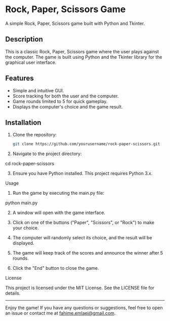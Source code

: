 
# Rock, Paper, Scissors Game

A simple Rock, Paper, Scissors game built with Python and Tkinter.

## Description

This is a classic Rock, Paper, Scissors game where the user plays against the computer. The game is built using Python and the Tkinter library for the graphical user interface.

## Features

- Simple and intuitive GUI.
- Score tracking for both the user and the computer.
- Game rounds limited to 5 for quick gameplay.
- Displays the computer's choice and the game result.

## Installation

1. Clone the repository:
   ```sh
   git clone https://github.com/yourusername/rock-paper-scissors.git

2. Navigate to the project directory:

cd rock-paper-scissors


3. Ensure you have Python installed. This project requires Python 3.x.



Usage

1. Run the game by executing the main.py file:

python main.py


2. A window will open with the game interface.


3. Click on one of the buttons ("Paper", "Scissors", or "Rock") to make your choice.


4. The computer will randomly select its choice, and the result will be displayed.


5. The game will keep track of the scores and announce the winner after 5 rounds.


6. Click the "End" button to close the game.



License

This project is licensed under the MIT License. See the LICENSE file for details.


---

Enjoy the game! If you have any questions or suggestions, feel free to open an issue or contact me at fahime.emlaei@gmail.com.
